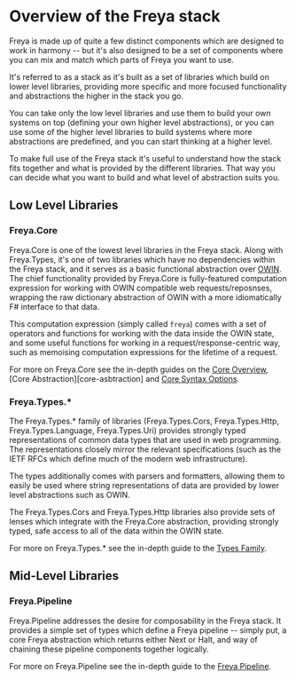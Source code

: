 # Overview of the Freya stack

Freya is made up of quite a few distinct components which are designed to work in harmony -- but it's also designed to be a set of components where you can mix and match which parts of Freya you want to use.

It's referred to as a stack as it's built as a set of libraries which build on lower level libraries, providing more specific and more focused functionality and abstractions the higher in the stack you go.

You can take only the low level libraries and use them to build your own systems on top (defining your own higher level abstractions), or you can use some of the higher level libraries to build systems where more abstractions are predefined, and you can start thinking at a higher level.

To make full use of the Freya stack it's useful to understand how the stack fits together and what is provided by the different libraries. That way you can decide what you want to build and what level of abstraction suits you.

## Low Level Libraries

### Freya.Core

Freya.Core is one of the lowest level libraries in the Freya stack. Along with Freya.Types, it's one of two libraries which have no dependencies within the Freya stack, and it serves as a basic functional abstraction over [OWIN][owin]. The chief functionality provided by Freya.Core is fully-featured computation expression for working with OWIN compatible web requests/reposnses, wrapping the raw dictionary abstraction of OWIN with a more idiomatically F# interface to that data.

This computation expression (simply called `freya`) comes with a set of operators and functions for working with the data inside the OWIN state, and some useful functions for working in a request/response-centric way, such as memoising computation expressions for the lifetime of a request.

For more on Freya.Core see the in-depth guides on the [Core Overview][core-overview], [Core Abstraction][core-asbtraction] and [Core Syntax Options][core-syntax].

### Freya.Types.*

The Freya.Types.* family of libraries (Freya.Types.Cors, Freya.Types.Http, Freya.Types.Language, Freya.Types.Uri) provides strongly typed representations of common data types that are used in web programming. The representations closely mirror the relevant specifications (such as the IETF RFCs which define much of the modern web infrastructure).

The types additionally comes with parsers and formatters, allowing them to easily be used where string representations of data are provided by lower level abstractions such as OWIN.

The Freya.Types.Cors and Freya.Types.Http libraries also provide sets of lenses which integrate with the Freya.Core abstraction, providing strongly typed, safe access to all of the data within the OWIN state.

For more on Freya.Types.* see the in-depth guide to the [Types Family][types-family].

## Mid-Level Libraries

### Freya.Pipeline

Freya.Pipeline addresses the desire for composability in the Freya stack. It provides a simple set of types which define a Freya pipeline -- simply put, a core Freya abstraction which returns either Next or Halt, and way of chaining these pipeline components together logically.

For more on Freya.Pipeline see the in-depth guide to the [Freya Pipeline][pipeline].



[OWIN]: http://owin.org

[core-overview]: ./core-overview.md
[core-abstraction]: ./core-understanding-the-abstraction.md
[core-syntax]: ./core-computation-expressions-or-operators.md

[types-family]: ./types-understanding-the-family.md

[pipeline]: ./pipeline-composition.md
